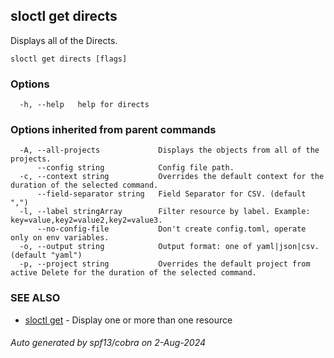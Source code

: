 ## sloctl get directs

Displays all of the Directs.

```
sloctl get directs [flags]
```

### Options

```
  -h, --help   help for directs
```

### Options inherited from parent commands

```
  -A, --all-projects             Displays the objects from all of the projects.
      --config string            Config file path.
  -c, --context string           Overrides the default context for the duration of the selected command.
      --field-separator string   Field Separator for CSV. (default ",")
  -l, --label stringArray        Filter resource by label. Example: key=value,key2=value2,key2=value3.
      --no-config-file           Don't create config.toml, operate only on env variables.
  -o, --output string            Output format: one of yaml|json|csv. (default "yaml")
  -p, --project string           Overrides the default project from active Delete for the duration of the selected command.
```

### SEE ALSO

* [sloctl get](sloctl_get.md)	 - Display one or more than one resource

###### Auto generated by spf13/cobra on 2-Aug-2024
